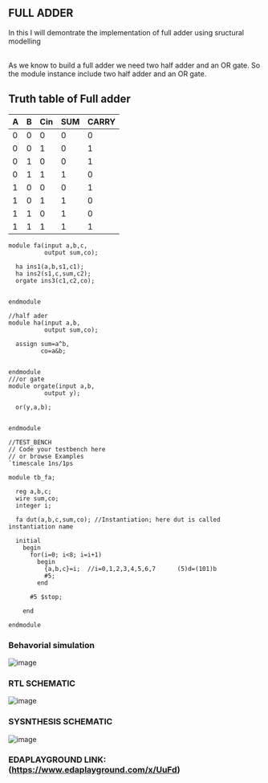 ## FULL ADDER 
In this I will demontrate the implementation of full adder using sructural modelling

<br>As we know to build a full adder we need two half adder and an OR gate.
So the module instance include two half adder and an OR gate.<br>

## Truth table of Full adder

|A|B|Cin|SUM|CARRY|
|-|-|---|---|-----|
|0|0|0|0|0|
|0|0|1|0|1|
|0|1|0|0|1|
|0|1|1|1|0|
|1|0|0|0|1|
|1|0|1|1|0|
|1|1|0|1|0|
|1|1|1|1|1|

```
module fa(input a,b,c,
          output sum,co);
  
  ha ins1(a,b,s1,c1);
  ha ins2(s1,c,sum,c2);
  orgate ins3(c1,c2,co);
    
  
endmodule

//half ader
module ha(input a,b,
          output sum,co);
  
  assign sum=a^b,
         co=a&b;
    
  
endmodule
///or gate
module orgate(input a,b,
          output y);
  
  or(y,a,b);
    
  
endmodule

```
```
//TEST_BENCH
// Code your testbench here
// or browse Examples
`timescale 1ns/1ps

module tb_fa;
  
  reg a,b,c;
  wire sum,co;
  integer i;
  
  fa dut(a,b,c,sum,co); //Instantiation; here dut is called instantiation name
  
  initial
    begin
      for(i=0; i<8; i=i+1)
        begin
          {a,b,c}=i;  //i=0,1,2,3,4,5,6,7      (5)d=(101)b
          #5;
        end
      
      #5 $stop;      
      
    end
  
endmodule
```
### Behavorial simulation
![image](https://github.com/ASHREDD/digital_ic_design_workshop/assets/168950588/c8b887b9-d91d-4bee-88b8-5508d33bb6ac)

### RTL SCHEMATIC
![image](https://github.com/ASHREDD/digital_ic_design_workshop/assets/168950588/49449d86-e900-4ea6-94a7-b074731c39f0)


### SYSNTHESIS SCHEMATIC
![image](https://github.com/ASHREDD/digital_ic_design_workshop/assets/168950588/72140fe4-dea8-4579-9938-f0279d9f9aed)


### EDAPLAYGROUND LINK:(https://www.edaplayground.com/x/UuFd)


